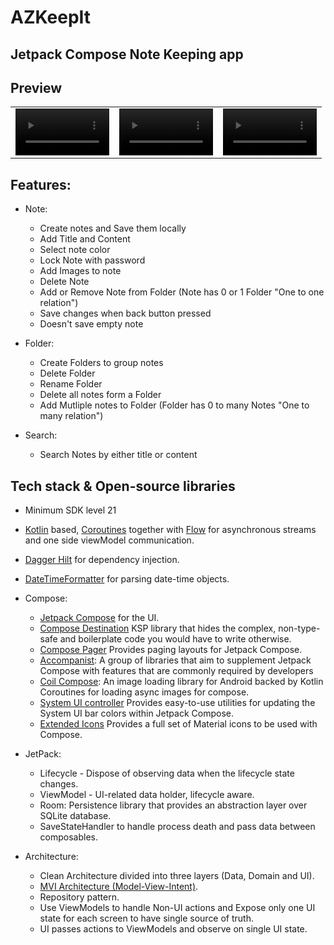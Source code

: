 # AZKeepIt

## Jetpack Compose Note Keeping app


## Preview
<table align="center">
  <tr>
    <td> 
      <video src ="https://user-images.githubusercontent.com/55766997/215361330-618d295e-ee02-4cee-8666-79251ea24ab3.mp4" width="150"/>
    </td>
    <td>
      <video src ="https://user-images.githubusercontent.com/55766997/215361340-4d9c1829-b27a-4024-a624-df2343d256ce.mp4" width="150"/>
    </td>
    <td>
      <video src ="https://user-images.githubusercontent.com/55766997/215361351-fad8cc8f-29f6-4326-a33d-3cc18d7c6809.mp4" width="150"/>
    </td>
  </tr>
</table>

## Features:
  - Note:
    - Create notes and Save them locally
    - Add Title and Content
    - Select note color
    - Lock Note with password
    - Add Images to note
    - Delete Note
    - Add or Remove Note from Folder (Note has 0 or 1 Folder "One to one relation")
    - Save changes when back button pressed
    - Doesn't save empty note
   
  - Folder:
    - Create Folders to group notes
    - Delete Folder
    - Rename Folder 
    - Delete all notes form a Folder
    - Add Mutliple notes to Folder (Folder has 0 to many Notes "One to many relation")

  - Search:
    - Search Notes by either title or content

## Tech stack & Open-source libraries
- Minimum SDK level 21
- [Kotlin](https://kotlinlang.org/) based, [Coroutines](https://github.com/Kotlin/kotlinx.coroutines) together with [Flow](https://developer.android.com/kotlin/flow) for asynchronous streams and one side viewModel communication.
- [Dagger Hilt](https://developer.android.com/training/dependency-injection/hilt-android) for dependency injection.
- [DateTimeFormatter](https://developer.android.com/reference/java/time/format/DateTimeFormatter) for parsing date-time objects.
  
- Compose:
  - [Jetpack Compose](https://developer.android.com/jetpack/compose/documentation) for the UI.
  - [Compose Destination](https://composedestinations.rafaelcosta.xyz) KSP library that hides the complex, non-type-safe and boilerplate code you would have to write otherwise.
  - [Compose Pager](https://google.github.io/accompanist/pager/) Provides paging layouts for Jetpack Compose.
  - [Accompanist](https://github.com/google/accompanist): A group of libraries that aim to supplement Jetpack Compose with features that are commonly required by developers 
  - [Coil Compose](https://coil-kt.github.io/coil): An image loading library for Android backed by Kotlin Coroutines for loading async images for compose.
  - [System UI controller](https://google.github.io/accompanist/systemuicontroller/) Provides easy-to-use utilities for updating the System UI bar colors within Jetpack Compose.
  - [Extended Icons](https://developer.android.com/reference/kotlin/androidx/compose/material/icons/package-summary) Provides a full set of Material icons to be used with Compose.
  
- JetPack:
  - Lifecycle - Dispose of observing data when the lifecycle state changes.
  - ViewModel - UI-related data holder, lifecycle aware.
  - Room: Persistence library that provides an abstraction layer over SQLite database.
  - SaveStateHandler to handle process death and pass data between composables.


- Architecture:
  - Clean Architecture divided into three layers (Data, Domain and UI).
  - [MVI Architecture (Model-View-Intent)](https://www.raywenderlich.com/817602-mvi-architecture-for-android-tutorial-getting-started).
  - Repository pattern.
  - Use ViewModels to handle Non-UI actions and Expose only one UI state for each screen to have single source of truth.
  - UI passes actions to ViewModels and observe on single UI state.
